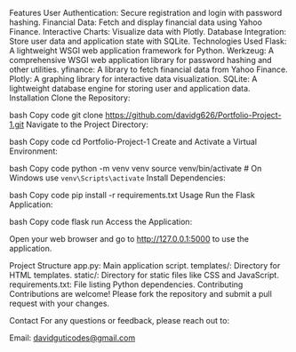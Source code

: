 Features
User Authentication: Secure registration and login with password hashing.
Financial Data: Fetch and display financial data using Yahoo Finance.
Interactive Charts: Visualize data with Plotly.
Database Integration: Store user data and application state with SQLite.
Technologies Used
Flask: A lightweight WSGI web application framework for Python.
Werkzeug: A comprehensive WSGI web application library for password hashing and other utilities.
yfinance: A library to fetch financial data from Yahoo Finance.
Plotly: A graphing library for interactive data visualization.
SQLite: A lightweight database engine for storing user and application data.
Installation
Clone the Repository:

bash
Copy code
git clone https://github.com/davidg626/Portfolio-Project-1.git
Navigate to the Project Directory:

bash
Copy code
cd Portfolio-Project-1
Create and Activate a Virtual Environment:

bash
Copy code
python -m venv venv
source venv/bin/activate  # On Windows use `venv\Scripts\activate`
Install Dependencies:

bash
Copy code
pip install -r requirements.txt
Usage
Run the Flask Application:

bash
Copy code
flask run
Access the Application:

Open your web browser and go to http://127.0.0.1:5000 to use the application.

Project Structure
app.py: Main application script.
templates/: Directory for HTML templates.
static/: Directory for static files like CSS and JavaScript.
requirements.txt: File listing Python dependencies.
Contributing
Contributions are welcome! Please fork the repository and submit a pull request with your changes.



Contact
For any questions or feedback, please reach out to:

Email: davidguticodes@gmail.com
